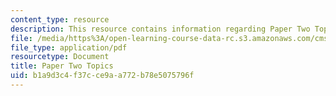 ```yaml
---
content_type: resource
description: This resource contains information regarding Paper Two Topics.
file: /media/https%3A/open-learning-course-data-rc.s3.amazonaws.com/cms-840-at-the-limit-violence-in-contemporary-representation-fall-2013/b1a9d3c4f37cce9aa772b78e5075796f_MITCMS_840F13_PrTwoTopics.pdf
file_type: application/pdf
resourcetype: Document
title: Paper Two Topics
uid: b1a9d3c4-f37c-ce9a-a772-b78e5075796f
---
```

